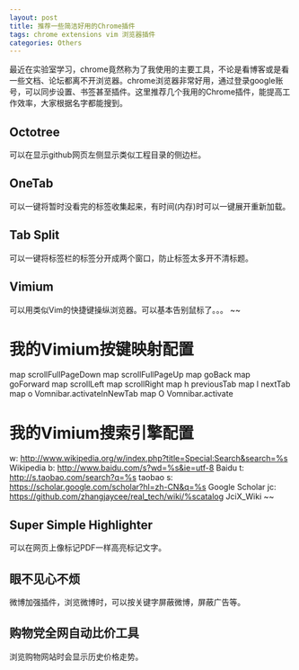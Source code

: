 ```yaml
---
layout: post
title: 推荐一些简洁好用的Chrome插件 
tags: chrome extensions vim 浏览器插件 
categories: Others
---
```


最近在实验室学习，chrome竟然称为了我使用的主要工具，不论是看博客或是看一些文档、论坛都离不开浏览器。chrome浏览器非常好用，通过登录google账号，可以同步设置、书签甚至插件。这里推荐几个我用的Chrome插件，能提高工作效率，大家根据名字都能搜到。

## Octotree
可以在显示github网页左侧显示类似工程目录的侧边栏。

## OneTab
可以一键将暂时没看完的标签收集起来，有时间(内存)时可以一键展开重新加载。

## Tab Split
可以一键将标签栏的标签分开成两个窗口，防止标签太多开不清标题。

## Vimium
可以用类似Vim的快捷键操纵浏览器。可以基本告别鼠标了。。。
~~
# 我的Vimium按键映射配置
map <c-f> scrollFullPageDown
map <c-b> scrollFullPageUp
map <c-h> goBack
map <c-l> goForward
map <c-j> scrollLeft
map <c-k> scrollRight
map h previousTab
map l nextTab
map o Vomnibar.activateInNewTab
map O Vomnibar.activate

# 我的Vimium搜索引擎配置
w: http://www.wikipedia.org/w/index.php?title=Special:Search&search=%s Wikipedia
b: http://www.baidu.com/s?wd=%s&ie=utf-8 Baidu
t: http://s.taobao.com/search?q=%s taobao
s: https://scholar.google.com/scholar?hl=zh-CN&q=%s Google Scholar
jc: https://github.com/zhangjaycee/real_tech/wiki/%scatalog JciX_Wiki
~~

## Super Simple Highlighter
可以在网页上像标记PDF一样高亮标记文字。

## 眼不见心不烦
微博加强插件，浏览微博时，可以按关键字屏蔽微博，屏蔽广告等。

## 购物党全网自动比价工具
浏览购物网站时会显示历史价格走势。

